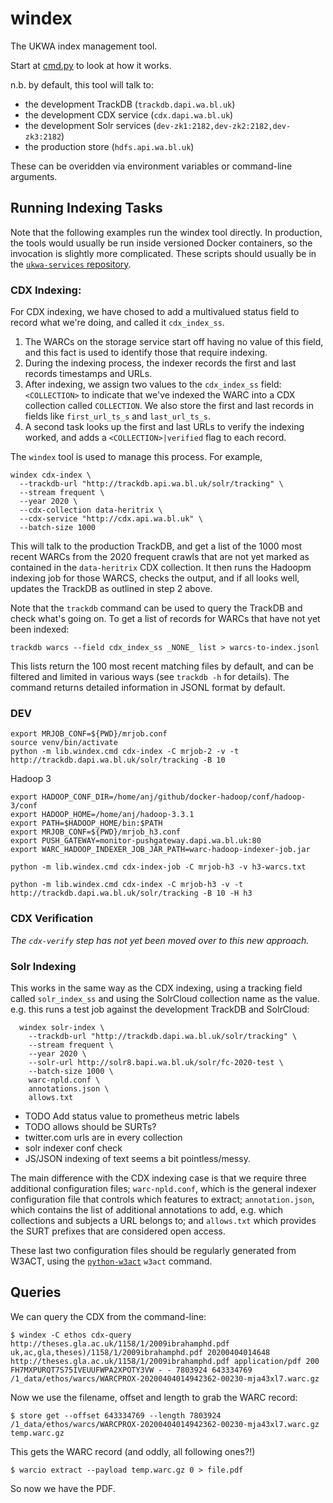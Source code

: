windex
=======

The UKWA index management tool.

Start at [cmd.py](./cmd.py) to look at how it works.

n.b. by default, this tool will talk to:

- the development TrackDB (`trackdb.dapi.wa.bl.uk`)
- the development CDX service (`cdx.dapi.wa.bl.uk`) 
- the development Solr services (`dev-zk1:2182,dev-zk2:2182,dev-zk3:2182`)
- the production store (`hdfs.api.wa.bl.uk`)

These can be overidden via environment variables or command-line arguments.


## Running Indexing Tasks

Note that the following examples run the windex tool directly.  In production, the tools would usually be run inside versioned Docker containers, so the invocation is slightly more complicated. These scripts should usually be in the [`ukwa-services` repository](https://github.com/ukwa/ukwa-services).


### CDX Indexing:

For CDX indexing, we have chosed to add a multivalued status field to record what we're doing, and called it `cdx_index_ss`. 

1. The WARCs on the storage service start off having no value of this field, and this fact is used to identify those that require indexing. 
2. During the indexing process, the indexer records the first and last records timestamps and URLs.
3. After indexing, we assign two values to the `cdx_index_ss` field: `<COLLECTION>` to indicate that we've indexed the WARC into a CDX collection called `COLLECTION`.  We also store the first and last records in fields like `first_url_ts_s` and `last_url_ts_s`.
3. A second task looks up the first and last URLs to verify the indexing worked, and adds a `<COLLECTION>|verified` flag to each record.

The `windex` tool is used to manage this process. For example,

```
windex cdx-index \
  --trackdb-url "http://trackdb.api.wa.bl.uk/solr/tracking" \
  --stream frequent \
  --year 2020 \
  --cdx-collection data-heritrix \
  --cdx-service "http://cdx.api.wa.bl.uk" \
  --batch-size 1000
```

This will talk to the production TrackDB, and get a list of the 1000 most recent WARCs from the 2020 frequent crawls that are not yet marked as contained in the `data-heritrix` CDX collection.  It then runs the Hadoopm indexing job for those WARCS, checks the output, and if all looks well, updates the TrackDB as outlined in step 2 above.

Note that the `trackdb` command can be used to query the TrackDB and check what's going on. To get a list of records for WARCs that have not yet been indexed:

    trackdb warcs --field cdx_index_ss _NONE_ list > warcs-to-index.jsonl

This lists return the 100 most recent matching files by default, and can be filtered and limited in various ways (see `trackdb -h` for details). The command returns detailed information in JSONL format by default.


### DEV

```
export MRJOB_CONF=${PWD}/mrjob.conf
source venv/bin/activate
python -m lib.windex.cmd cdx-index -C mrjob-2 -v -t http://trackdb.dapi.wa.bl.uk/solr/tracking -B 10
```

Hadoop 3

```
export HADOOP_CONF_DIR=/home/anj/github/docker-hadoop/conf/hadoop-3/conf
export HADOOP_HOME=/home/anj/hadoop-3.3.1
export PATH=$HADOOP_HOME/bin:$PATH
export MRJOB_CONF=${PWD}/mrjob_h3.conf
export PUSH_GATEWAY=monitor-pushgateway.dapi.wa.bl.uk:80
export WARC_HADOOP_INDEXER_JOB_JAR_PATH=warc-hadoop-indexer-job.jar

python -m lib.windex.cmd cdx-index-job -C mrjob-h3 -v h3-warcs.txt

python -m lib.windex.cmd cdx-index -C mrjob-h3 -v -t http://trackdb.dapi.wa.bl.uk/solr/tracking -B 10 -H h3
```


### CDX Verification

_The `cdx-verify` step has not yet been moved over to this new approach._

### Solr Indexing

This works in the same way as the CDX indexing, using a tracking field called `solr_index_ss` and using the SolrCloud collection name as the value. e.g. this runs a test job against the development TrackDB and SolrCloud:

```
  windex solr-index \
    --trackdb-url "http://trackdb.dapi.wa.bl.uk/solr/tracking" \
    --stream frequent \
    --year 2020 \
    --solr-url http://solr8.bapi.wa.bl.uk/solr/fc-2020-test \
    --batch-size 1000 \
    warc-npld.conf \
    annotations.json \
    allows.txt
```

* TODO Add status value to prometheus metric labels
* TODO allows should be SURTs?
* twitter.com urls are in every collection
* solr indexer conf check
* JS/JSON indexing of text seems a bit pointless/messy.



The main difference with the CDX indexing case is that we require three additional configuration files; `warc-npld.conf`, which is the general indexer configuration file that controls which features to extract; `annotation.json`, which contains the list of additional annotations to add, e.g. which collections and subjects a URL belongs to; and `allows.txt` which provides the SURT prefixes that are considered open access.

These last two configuration files should be regularly generated from W3ACT, using the [`python-w3act`](https://github.com/ukwa/python-w3act) `w3act` command.

## Queries

We can query the CDX from the command-line:

```
$ windex -C ethos cdx-query http://theses.gla.ac.uk/1158/1/2009ibrahamphd.pdf
uk,ac,gla,theses)/1158/1/2009ibrahamphd.pdf 20200404014648 http://theses.gla.ac.uk/1158/1/2009ibrahamphd.pdf application/pdf 200 FH7MXPURQT7S75IVEUUFWPA2XPOTY3VW - - 7803924 643334769 /1_data/ethos/warcs/WARCPROX-20200404014942362-00230-mja43xl7.warc.gz
```

Now we use the filename, offset and length to grab the WARC record:

```
$ store get --offset 643334769 --length 7803924 /1_data/ethos/warcs/WARCPROX-20200404014942362-00230-mja43xl7.warc.gz temp.warc.gz
```

This gets the WARC record (and oddly, all following ones?!)

```
$ warcio extract --payload temp.warc.gz 0 > file.pdf
```

So now we have the PDF.
